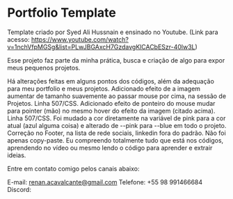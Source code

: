 # Portfolio Template

Template criado por Syed Ali Hussnain e ensinado no Youtube. (Link para acesso: https://www.youtube.com/watch?v=1nchVfpMGSg&list=PLwJBGAxcH7GzdavgKlCACbESzr-40lw3L)

Esse projeto faz parte da minha prática, busca e criação de algo para expor meus pequenos projetos.

Há alterações feitas em alguns pontos dos códigos, além da adequação para meu portfolio e meus projetos.
Adicionado efeito de a imagem aumentar de tamanho suavemente ao passar mouse por cima, na sessão de Projetos. Linha 507/CSS.
Adicionado efeito de ponteiro do mouse mudar para pointer (mão) no mesmo hover do efeito da imagem (citado acima). Linha 507/CSS.
Foi mudado a cor diretamente na variável de pink para a cor atual (azul alguma coisa) e alterado de --pink para --blue em todo o projeto. 
Correção no Footer, na lista de rede sociais, linkedin fora do padrão.
Não foi apenas copy-paste. Eu compreendo totalmente tudo que está nos códigos, aprendendo no vídeo ou mesmo lendo o código para aprender e extrair ideias.


Entre em contato comigo pelos canais abaixo:

E-mail: renan.acavalcante@gmail.com
Telefone: +55 98 991466684
Discord: 
